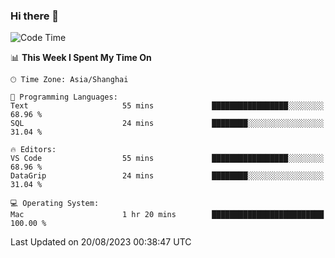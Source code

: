 ### Hi there 👋


<!--START_SECTION:waka-->
![Code Time](http://img.shields.io/badge/Code%20Time-1%2C170%20hrs%2018%20mins-blue)

📊 **This Week I Spent My Time On** 

```text
🕑︎ Time Zone: Asia/Shanghai

💬 Programming Languages: 
Text                     55 mins             █████████████████░░░░░░░░   68.96 % 
SQL                      24 mins             ████████░░░░░░░░░░░░░░░░░   31.04 % 

🔥 Editors: 
VS Code                  55 mins             █████████████████░░░░░░░░   68.96 % 
DataGrip                 24 mins             ████████░░░░░░░░░░░░░░░░░   31.04 % 

💻 Operating System: 
Mac                      1 hr 20 mins        █████████████████████████   100.00 % 
```


 Last Updated on 20/08/2023 00:38:47 UTC
<!--END_SECTION:waka-->

<!--
**SillyPasty/SillyPasty** is a ✨ _special_ ✨ repository because its `README.md` (this file) appears on your GitHub profile.

Here are some ideas to get you started:

- 🔭 I’m currently working on ...
- 🌱 I’m currently learning ...
- 👯 I’m looking to collaborate on ...
- 🤔 I’m looking for help with ...
- 💬 Ask me about ...
- 📫 How to reach me: ...
- 😄 Pronouns: ...
- ⚡ Fun fact: ...
-->


